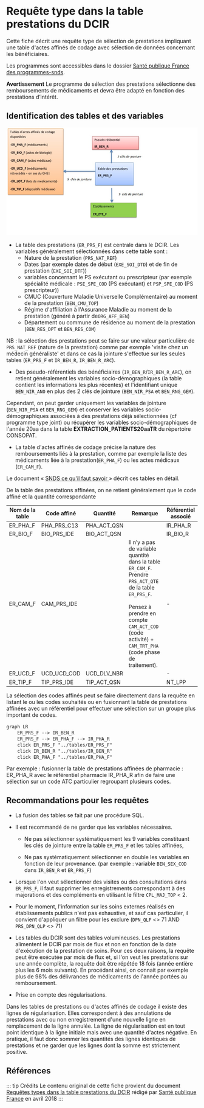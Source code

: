 # Requête type dans la table prestations du DCIR
<!-- SPDX-License-Identifier: MPL-2.0 -->

Cette fiche décrit une requête type de sélection de prestations impliquant une table d'actes affinés de codage avec sélection de données concernant les bénéficiaires.

Les programmes sont accessibles dans le dossier
[Santé publique France des programmes-snds](https://gitlab.com/healthdatahub/programmes-snds/-/tree/master/Sante_publique_France).


**Avertissement**
Le programme de sélection des prestations sélectionne  des remboursements de médicaments et devra être adapté en fonction des prestations d’intérêt.

## Identification des tables et des variables

![figure 1](../files/Sante_publique_France/schema_prestation.jpg)

- La table des prestations (`ER_PRS_F`) est centrale dans le DCIR. Les variables généralement sélectionnées dans cette table sont :
  - Nature de la prestation (`PRS_NAT_REF`)
  - Dates (par exemple dates de début (`EXE_SOI_DTD`) et de fin de prestation (`EXE_SOI_DTF`))
  - variables concernant le PS exécutant ou prescripteur (par exemple spécialité médicale : `PSE_SPE_COD` (PS exécutant) et `PSP_SPE_COD` (PS prescripteur))
  - CMUC (Couverture Maladie Universelle Complémentaire) au moment de la prestation (`BEN_CMU_TOP`)
  - Régime d'affiliation à l'Assurance Maladie au moment de la prestation (généré à partir de`ORG_AFF_BEN`)
  - Département ou commune de résidence au moment de la prestation (`BEN_RES_DPT` et `BEN_RES_COM`)

NB : la sélection des prestations peut se faire sur une valeur particulière de `PRS_NAT_REF` (nature de la prestation) comme par exemple 'visite chez un médecin généraliste' et dans ce cas la jointure s'effectue sur les seules tables  (`ER_PRS_F` et `IR_BEN_R`, `IR_BEN_R_ARC`).

- Des pseudo-référentiels des bénéficiaires (`IR_BEN_R`/`IR_BEN_R_ARC`), on retient généralement les variables socio-démographiques (la table contient les informations les plus récentes) et l'identifiant unique `BEN_NIR_ANO` en plus des 2 clés de jointure (`BEN_NIR_PSA` et `BEN_RNG_GEM`).

Cependant, on peut garder uniquement les variables de jointure (`BEN_NIR_PSA` et `BEN_RNG_GEM`) et conserver les variables socio-démographiques associées à des prestations déjà sélectionnées (cf programme type joint) ou récupérer les variables socio-démographiques de l'année 20aa  dans la table **EXTRACTION_PATIENTS20aaTR** du répertoire CONSOPAT.

- La table d'actes affinés de codage précise la nature des remboursements liés à la prestation, comme par exemple la liste des médicaments liée à la prestation(`ER_PHA_F`) ou les actes médicaux (`ER_CAM_F`). 

Le document « [SNDS ce qu'il faut savoir ](../files/Sante_publique_France/2019_01_SpF_SNDS-ce-quil-faut-savoir-MPL-2.0.docx)» décrit ces tables en détail.

De la table des prestations affinées, on ne retient généralement que le code affiné et la quantité correspondante

| Nom de la table | Code affiné | Quantité | Remarque | Référentiel associé |
|--------------------------------------------------------------------------------------------------|-------------|-------------|-----------------------------------------------------------------------------------------------------|---------------------|
| ER_PHA_F | PHA_PRS_C13 | PHA_ACT_QSN | | IR_PHA_R |
| ER_BIO_F | BIO_PRS_IDE | BIO_ACT_QSN | | IR_BIO_R |
| ER_CAM_F | CAM_PRS_IDE | | Il n’y a pas de variable quantité dans la table `ER_CAM_F`. Prendre `PRS_ACT_QTE` de la table `ER_PRS_F`. <br><br> Pensez à prendre en compte `CAM_ACT_COD` (code activité) + `CAM_TRT_PHA` (code phase de traitement).| - |
| ER_UCD_F | UCD_UCD_COD | UCD_DLV_NBR | | - |
| ER_TIP_F | TIP_PRS_IDE | TIP_ACT_QSN | | NT_LPP |


La sélection des codes affinés peut se faire directement dans la requête en listant le ou les codes souhaités ou en fusionnant la table de prestations affinées avec un référentiel pour effectuer une sélection sur un groupe plus important de codes.

```mermaid
graph LR
    ER_PRS_F --> IR_BEN_R
    ER_PRS_F --> ER_PHA_F --> IR_PHA_R
    click ER_PRS_F "../tables/ER_PRS_F"
    click IR_BEN_R "../tables/IR_BEN_R"
    click ER_PHA_F "../tables/ER_PHA_F"
```

Par exemple : fusionner la table de prestations affinées de pharmacie : ER_PHA_R avec le référentiel pharmacie IR_PHA_R afin de faire une sélection sur un code ATC particulier regroupant plusieurs codes.

## Recommandations pour les requêtes

- La fusion des tables se fait par une procédure SQL.

- Il est recommandé de ne garder que les variables nécessaires.

    - Ne pas sélectionner systématiquement les 9 variables constituant les clés de jointure entre la table `ER_PRS_F` et les tables affinées,

    - Ne pas systématiquement sélectionner en double les variables en fonction de leur provenance. (par exemple : variable `BEN_SEX_COD` dans `IR_BEN_R` et `ER_PRS_F`)   

- Lorsque l'on veut sélectionner des visites ou des consultations dans `ER_PRS_F`, il faut supprimer les enregistrements correspondant à des majorations et des compléments en utilisant le filtre `CPL_MAJ_TOP` < 2.

- Pour le moment, l'information sur les soins externes réalisés en établissements publics n'est pas exhaustive, et sauf cas particulier, il convient d'appliquer un filtre pour les exclure (`DPN_QLF` <> 71 AND `PRS_DPN_QLP` <> 71)

- Les tables du DCIR sont des tables volumineuses. Les prestations alimentent le DCIR par mois de flux et non en fonction de la date d'exécution de la prestation de soins. Pour ces deux raisons, la requête peut être exécutée par mois de flux et, si l'on veut les prestations sur une année complète, la requête doit être répétée 18 fois (année entière plus les 6 mois suivants). En procédant ainsi, on connait par exemple plus de 98% des délivrances de médicaments  de l'année portées au remboursement.

- Prise en compte des régularisations.

Dans les tables de prestations ou d'actes affinés de codage il existe des lignes de régularisation. Elles correspondent à des annulations de prestations avec ou non enregistrement d'une nouvelle ligne en remplacement de la ligne annulée. La ligne de régularisation est en tout point identique à la ligne initiale mais avec une quantité d'actes négative. En pratique, il faut donc sommer les quantités des lignes identiques de prestations et ne garder que les lignes dont la somme est strictement positive.


## Références

::: tip Crédits
Le contenu original de cette fiche provient du document [Requêtes types dans la table prestations du DCIR](../files/Sante_publique_France/2018_04_SpF_requetes-types-prestations-DCIR_MPL-2.0.docx) rédigé par [Santé publique France](../glossaire/SpF.md) en avril 2018
:::
